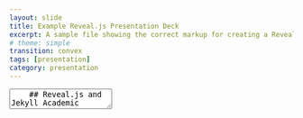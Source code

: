 ```yaml
---
layout: slide
title: Example Reveal.js Presentation Deck
excerpt: A sample file showing the correct markup for creating a Reveal.js slide deck"
# theme: simple
transition: convex
tags: [presentation]
category: presentation
---
```

<section data-markdown>
  <textarea data-template>
    ## Reveal.js and Jekyll Academic
    ---
    ## HTML or Markdown
    Reveal.js works with either. Use whatever you are more comfortable with.
    ---
    ## Data
    - Food menu: whether all food items are from the authentic cuisine
    - Additional taste: Whether they are changing their recipe to attract more customers
    - Additional ingredients: Whether they are adding local/other unusual ingredients
    - Additional foods: Whether they are adding local food items or those from the neighboring country for making their restaurant more appealing
    - Special techniques: Hotpot, chopsticks, using hands etc. 
    - Decoration:Traditional or modern?
    - Any noticeable trends in restaurants of specific region

    ---
    ## More Information
    Jekyll Academic includes everything that you need in order to make Reveal.js work. Copy this file and edit it to begin making your own slide deck.  
    For more information about all of the options available in Reveal.js please the [Reveal.js Demo Website](https://lab.hakim.se/reveal-js/#/)
  </textarea>
</section>
